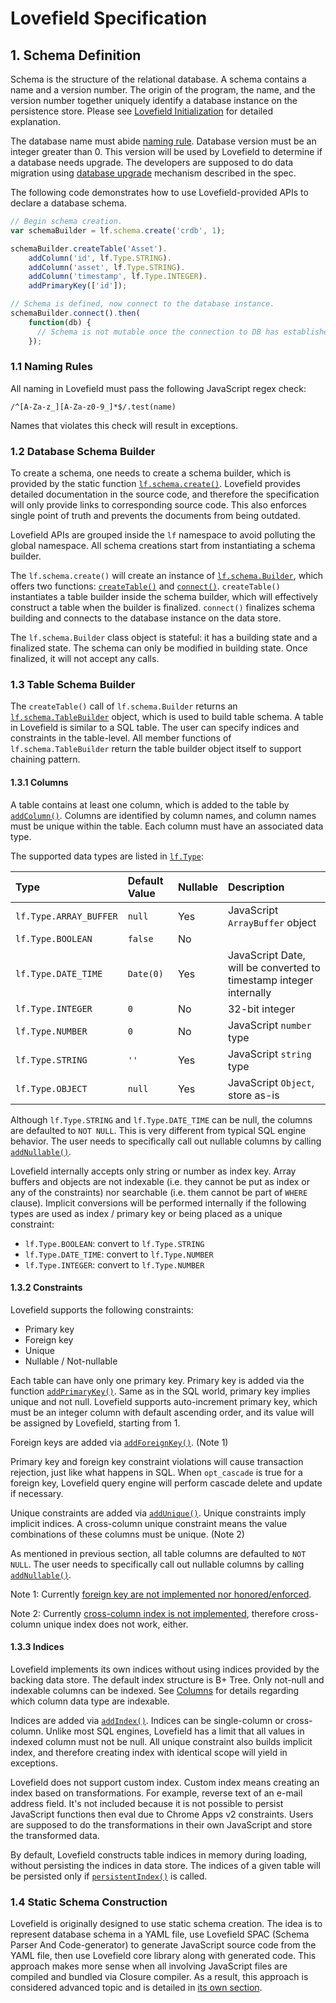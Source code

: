 # Lovefield Specification

## 1. Schema Definition

Schema is the structure of the relational database. A schema contains a name and
a version number. The origin of the program, the name, and the version number
together uniquely identify a database instance on the persistence store. Please
see [Lovefield Initialization](03_life_of_db.md#31-lovefield-initialization) for
detailed explanation.

The database name must abide [naming rule](#11-naming-rules). Database version
must be an integer greater than 0. This version will be used by Lovefield to
determine if a database needs upgrade. The developers are supposed to do data
migration using [database upgrade](03_life_of_db.md#33-database-upgrade)
mechanism described in the spec.

The following code demonstrates how to use Lovefield-provided APIs to declare
a database schema.

```js
// Begin schema creation.
var schemaBuilder = lf.schema.create('crdb', 1);

schemaBuilder.createTable('Asset').
    addColumn('id', lf.Type.STRING).
    addColumn('asset', lf.Type.STRING).
    addColumn('timestamp', lf.Type.INTEGER).
    addPrimaryKey(['id']);

// Schema is defined, now connect to the database instance.
schemaBuilder.connect().then(
    function(db) {
      // Schema is not mutable once the connection to DB has established.
    });
```

### 1.1 Naming Rules

All naming in Lovefield must pass the following JavaScript regex check:

`/^[A-Za-z_][A-Za-z0-9_]*$/.test(name)`

Names that violates this check will result in exceptions.


### 1.2 Database Schema Builder

To create a schema, one needs to create a schema builder, which is provided by
the static function [`lf.schema.create()`](
https://github.com/google/lovefield/blob/master/lib/schema/builder.js#L186).
Lovefield provides detailed documentation in the source code, and therefore the
specification will only provide links to corresponding source code. This also
enforces single point of truth and prevents the documents from being outdated.

Lovefield APIs are grouped inside the `lf` namespace to avoid polluting the
global namespace. All schema creations start from instantiating a schema
builder.

The `lf.schema.create()` will create an instance of [`lf.schema.Builder`](
https://github.com/google/lovefield/blob/master/lib/schema/builder.js#L32),
which offers two functions: [`createTable()`](
https://github.com/google/lovefield/blob/master/lib/schema/builder.js#L138) and
[`connect()`](
https://github.com/google/lovefield/blob/master/lib/schema/builder.js#L96).
`createTable()` instantiates a table builder inside the schema builder, which
will effectively construct a table when the builder is finalized.
`connect()` finalizes schema building and connects to the database instance on
the data store.

The `lf.schema.Builder` class object is stateful: it has a building state and a
finalized state. The schema can only be modified in building state. Once
finalized, it will not accept any calls.

### 1.3 Table Schema Builder

The `createTable()` call of `lf.schema.Builder` returns an
[`lf.schema.TableBuilder`](
https://github.com/google/lovefield/blob/master/lib/schema/table_builder.js#L33)
object, which is used to build table schema. A table in Lovefield is similar to
a SQL table. The user can specify indices and constraints in the table-level.
All member functions of `lf.schema.TableBuilder` return the table builder object
itself to support chaining pattern.

#### 1.3.1 Columns

A table contains at least one column, which is added to the table by
[`addColumn()`](https://github.com/google/lovefield/blob/master/lib/schema/table_builder.js#L121).
Columns are identified by column names, and column names must be unique within
the table. Each column must have an associated data type.

The supported data types are listed in [`lf.Type`](
https://github.com/google/lovefield/blob/master/lib/type.js#L21):

| Type                 | Default Value | Nullable | Description               |
|:---------------------|:--------------|:---------|:--------------------------|
|`lf.Type.ARRAY_BUFFER`|`null`    |Yes |JavaScript `ArrayBuffer` object       |
|`lf.Type.BOOLEAN`     |`false`   |No  |                                      |
|`lf.Type.DATE_TIME`   |`Date(0)` |Yes |JavaScript Date, will be converted to timestamp integer internally |
|`lf.Type.INTEGER`     |`0`       |No  |32-bit integer                        |
|`lf.Type.NUMBER`      |`0`       |No  |JavaScript `number` type              |
|`lf.Type.STRING`      |`''`      |Yes |JavaScript `string` type              |
|`lf.Type.OBJECT`      |`null`    |Yes |JavaScript `Object`, store as-is      |

Although `lf.Type.STRING` and `lf.Type.DATE_TIME` can be null, the columns are
defaulted to `NOT NULL`. This is very different from typical SQL engine
behavior. The user needs to specifically call out nullable columns by calling
[`addNullable()`](https://github.com/google/lovefield/blob/master/lib/schema/table_builder.js#L201).

Lovefield internally accepts only string or number as index key. Array buffers
and objects are not indexable (i.e. they cannot be put as index or any of the
constraints) nor searchable (i.e. them cannot be part of `WHERE` clause).
Implicit conversions will be performed internally if the following types are
used as index / primary key or being placed as a unique constraint:
* `lf.Type.BOOLEAN`: convert to `lf.Type.STRING`
* `lf.Type.DATE_TIME`: convert to `lf.Type.NUMBER`
* `lf.Type.INTEGER`: convert to `lf.Type.NUMBER`

#### 1.3.2 Constraints

Lovefield supports the following constraints:

* Primary key
* Foreign key
* Unique
* Nullable / Not-nullable

Each table can have only one primary key. Primary key is added via the function
[`addPrimaryKey()`](https://github.com/google/lovefield/blob/master/lib/schema/table_builder.js#L134).
Same as in the SQL world, primary key implies unique and not null. Lovefield
supports auto-increment primary key, which must be an integer column with
default ascending order, and its value will be assigned by Lovefield, starting
from 1.

Foreign keys are added via [`addForeignKey()`](
https://github.com/google/lovefield/blob/master/lib/schema/table_builder.js#L167).
(Note 1)

Primary key and foreign key constraint violations will cause transaction
rejection, just like what happens in SQL. When `opt_cascade` is true for
a foreign key, Lovefield query engine will perform cascade delete and update
if necessary.

Unique constraints are added via [`addUnique()`](
https://github.com/google/lovefield/blob/master/lib/schema/table_builder.js#L186).
Unique constraints imply implicit indices. A cross-column unique constraint
means the value combinations of these columns must be unique. (Note 2)

As mentioned in previous section, all table columns are defaulted to `NOT NULL`.
The user needs to specifically call out nullable columns by calling
[`addNullable()`](https://github.com/google/lovefield/blob/master/lib/schema/table_builder.js#L201).


Note 1: Currently [foreign key are not implemented nor honored/enforced](
https://github.com/google/lovefield/issues/8).

Note 2: Currently [cross-column index is not implemented](
https://github.com/google/lovefield/issues/15), therefore cross-column unique
index does not work, either.

#### 1.3.3 Indices

Lovefield implements its own indices without using indices provided by the
backing data store. The default index structure is B+ Tree. Only not-null and
indexable columns can be indexed. See [Columns](#131-columns) for details
regarding which column data type are indexable.

Indices are added via [`addIndex()`](
https://github.com/google/lovefield/blob/master/lib/schema/table_builder.js#L215).
Indices can be single-column or cross-column. Unlike most SQL engines, Lovefield
has a limit that all values in indexed column must not be null. All unique
constraint also builds implicit index, and therefore creating index with
identical scope will yield in exceptions.

Lovefield does not support custom index. Custom index means creating an index
based on transformations. For example, reverse text of an e-mail address field.
It's not included because it is not possible to persist JavaScript functions
then eval due to Chrome Apps v2 constraints. Users are supposed to do the
transformations in their own JavaScript and store the transformed data.

By default, Lovefield constructs table indices in memory during loading, without
persisting the indices in data store. The indices of a given table will be
persisted only if [`persistentIndex()`](https://github.com/google/lovefield/blob/master/lib/schema/table_builder.js#L245)
is called.

### 1.4 Static Schema Construction

Lovefield is originally designed to use static schema creation. The idea is to
represent database schema in a YAML file, use Lovefield SPAC (Schema Parser
And Code-generator) to generate JavaScript source code from the YAML file, then
use Lovefield core library along with generated code. This approach makes more
sense when all involving JavaScript files are compiled and bundled via Closure
compiler. As a result, this approach is considered advanced topic and is
detailed in [its own section](07_spac.md).
